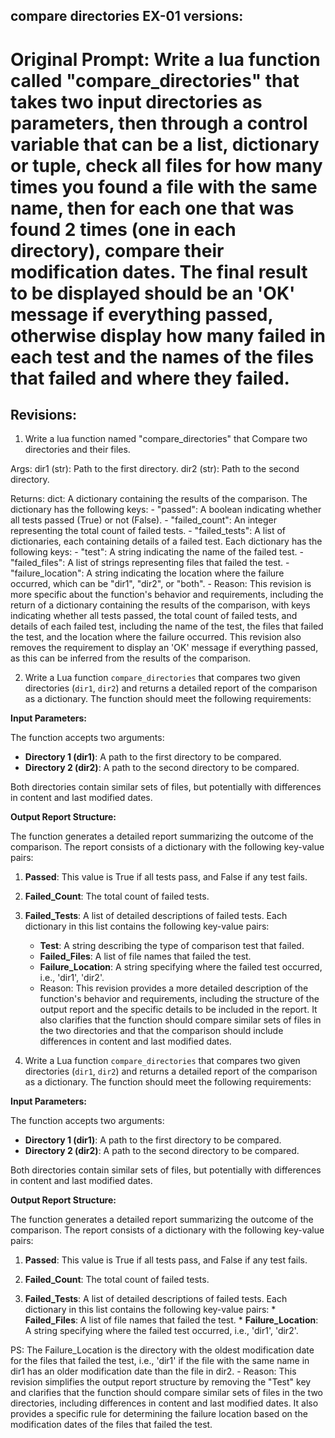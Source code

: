 ## compare directories EX-01 versions:

# Original Prompt: Write a lua function called "compare_directories" that takes two input directories as parameters, then through a control variable that can be a list, dictionary or tuple, check all files for how many times you found a file with the same name, then for each one that was found 2 times (one in each directory), compare their modification dates. The final result to be displayed should be an 'OK' message if everything passed, otherwise display how many failed in each test and the names of the files that failed and where they failed.

## Revisions:

1. Write a lua function named "compare_directories" that Compare two directories and their files.

Args:
    dir1 (str): Path to the first directory.
    dir2 (str): Path to the second directory.

Returns:
    dict: A dictionary containing the results of the comparison.
        The dictionary has the following keys:
            - "passed": A boolean indicating whether all tests passed (True) or not (False).
            - "failed_count": An integer representing the total count of failed tests.
            - "failed_tests": A list of dictionaries, each containing details of a failed test.
                Each dictionary has the following keys:
                    - "test": A string indicating the name of the failed test.
                    - "failed_files": A list of strings representing files that failed the test.
                    - "failure_location": A string indicating the location where the failure occurred, which can be "dir1", "dir2", or "both".
    - Reason: This revision is more specific about the function's behavior and requirements, including the return of a dictionary containing the results of the comparison, with keys indicating whether all tests passed, the total count of failed tests, and details of each failed test, including the name of the test, the files that failed the test, and the location where the failure occurred. This revision also removes the requirement to display an 'OK' message if everything passed, as this can be inferred from the results of the comparison.

2. Write a Lua function `compare_directories` that compares two given directories (`dir1`, `dir2`) and returns a detailed report of the comparison as a dictionary. The function should meet the following requirements:

**Input Parameters:**

The function accepts two arguments:

* **Directory 1 (dir1)**: A path to the first directory to be compared.
* **Directory 2 (dir2)**: A path to the second directory to be compared.

Both directories contain similar sets of files, but potentially with differences in content and last modified dates.

**Output Report Structure:**

The function generates a detailed report summarizing the outcome of the comparison. The report consists of a dictionary with the following key-value pairs:

1. **Passed**: This value is True if all tests pass, and False if any test fails.

2. **Failed_Count**: The total count of failed tests.

3. **Failed_Tests**: A list of detailed descriptions of failed tests. Each dictionary in this list contains the following key-value pairs:

    * **Test**: A string describing the type of comparison test that failed.
    * **Failed_Files**: A list of file names that failed the test.
    * **Failure_Location**: A string specifying where the failed test occurred, i.e., 'dir1', 'dir2'.
    - Reason: This revision provides a more detailed description of the function's behavior and requirements, including the structure of the output report and the specific details to be included in the report. It also clarifies that the function should compare similar sets of files in the two directories and that the comparison should include differences in content and last modified dates.

3. Write a Lua  function `compare_directories` that compares two given directories (`dir1`, `dir2`) and returns a detailed report of the comparison as a dictionary. The function should meet the following requirements:

**Input Parameters:**

The function accepts two arguments:

* **Directory 1 (dir1)**: A path to the first directory to be compared.
* **Directory 2 (dir2)**: A path to the second directory to be compared.

Both directories contain similar sets of files, but potentially with differences in content and last modified dates.

**Output Report Structure:**

The function generates a detailed report summarizing the outcome of the comparison. The report consists of a dictionary with the following key-value pairs:

1. **Passed**: This value is True if all tests pass, and False if any test fails.

2. **Failed_Count**: The total count of failed tests.

3. **Failed_Tests**: A list of detailed descriptions of failed tests. Each dictionary in this list contains the following key-value pairs:
        * **Failed_Files**: A list of file names that failed the test.
        * **Failure_Location**: A string specifying where the failed test occurred, i.e., 'dir1', 'dir2'.

PS: The Failure_Location is the directory with the oldest modification date for the files that failed the test, i.e., 'dir1' if the file with the same name in dir1 has an older modification date than the file in dir2.
    - Reason: This revision simplifies the output report structure by removing the "Test" key and clarifies that the function should compare similar sets of files in the two directories, including differences in content and last modified dates. It also provides a specific rule for determining the failure location based on the modification dates of the files that failed the test.